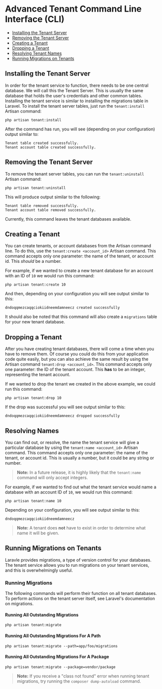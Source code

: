 # Advanced Tenant Command Line Interface (CLI)

- [Installing the Tenant Server](#cli-install)
- [Removing the Tenant Server](#cli-uninstall)
- [Creating a Tenant](#cli-create)
- [Dropping a Tenant](#cli-drop)
- [Resolving Tenant Names](#cli-name)
- [Running Migrations on Tenants](#cli-migrations)

<a name="cli-install"></a>
## Installing the Tenant Server

In order for the tenant service to function, there needs to be one central database. We will call this the Tenant Server. This is usually the same database that holds the user's credentials and other common tables. Installing the tenant service is similar to installing the migrations table in Laravel. To install the tenant server tables, just run the `tenant:install` Artisan command:

    php artisan tenant:install

After the command has run, you will see (depending on your configuration) output similar to:

    Tenant table created successfully.
    Tenant account table created successfully.

<a name="cli-uninstall"></a>
## Removing the Tenant Server

To remove the tenant server tables, you can run the `tenant:uninstall` Artisan command:

    php artisan tenant:uninstall

This will produce output similar to the following:

    Tenant table removed successfully.
    Tenant account table removed successfully.

Currently, this command leaves the tenant databases available.

<a name="cli-create"></a>
## Creating a Tenant

You can create tenants, or account databases from the Artisan command line. To do this, use the `tenant:create <account_id>` Artisan command. This command accepts only one parameter: the name of the tenant, or account id. This *should* be a number.

For example, if we wanted to create a new tenant database for an account with an ID of `10` we would run this command:

    php artisan tenant:create 10

And then, depending on your configuration you will see output similar to this:

    dndoqqmezcaqqciokiidneemdamneecz created successfully

It should also be noted that this command will also create a `migrations` table for your new tenant database.

<a name="cli-drop"></a>
## Dropping a Tenant

After you have creating tenant databases, there will come a time when you have to remove them. Of course you could do this from your application code quite easily, but you can also achieve the same result by using the Artisan command `tenant:drop <account_id>`. This command accepts only one parameter: the ID of the tenant account. This **has** to be an integer, representing the tenant account.

If we wanted to drop the tenant we created in the above example, we could run this command:

    php artisan tenant:drop 10

If the drop was successful you will see output similar to this:

    dndoqqmezcaqqciokiidneemdamneecz dropped successfully

<a name="cli-name"></a>
## Resolving Names

You can find out, or resolve, the name the tenant service will give a particular database by using the `tenant:name <account_id>` Artisan command. This command accepts only one parameter: the name of the tenant, or account id. This is usually a number, but it could be any string or number.

> **Note:** In a future release, it is highly likely that the `tenant:name` command will only accept integers.

For example, if we wanted to find out what the tenant service would name a database with an account ID of `10`, we would run this command:

    php artisan tenant:name 10

Depending on your configuration, you will see output similar to this:

    dndoqqmezcaqqciokiidneemdamneecz

> **Note:** A tenant does **not** have to exist in order to determine what name it will be given.

<a name="cli-migrations"></a>
## Running Migrations on Tenants

Laravle provides migrations, a type of version control for your databases. The tenant service allows you to run migrations on your tenant services, and this is overwhelmingly useful.

### Running Migrations

The following commands will perform their function on all tenant databases. To perform actions on the tenant server itself, see Laravel's documentation on migrations.

#### Running All Outstanding Migrations

    php artisan tenant:migrate

#### Running All Outstanding Migrations For A Path

    php artisan tenant:migrate --path=app/foo/migrations

#### Running All Outstanding Migrations For A Package

    php artisan tenant:migrate --package=vendor/package

> **Note:** If you receive a "class not found" error when running tenant migrations, try running the `composer dump-autoload` command.